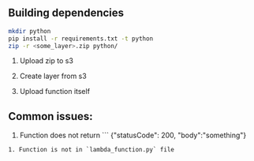 ## Building dependencies
```sh
mkdir python
pip install -r requirements.txt -t python
zip -r <some_layer>.zip python/
``` 
1. Upload zip to s3

1. Create layer from s3

1. Upload function itself

## Common issues:
1. Function does not return ```
{"statusCode": 200, "body":"something"}
```
1. Function is not in `lambda_function.py` file
